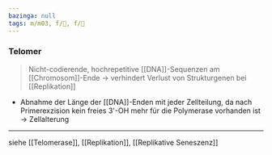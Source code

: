 ```yaml
---
bazinga: null
tags: m/m03, f/🧪, f/🧬
---
```

### Telomer
> Nicht-codierende, hochrepetitive [[DNA]]-Sequenzen am [[Chromosom]]-Ende → verhindert Verlust von Strukturgenen bei [[Replikation]]
- Abnahme der Länge der [[DNA]]-Enden mit jeder Zellteilung, da nach Primerexzision kein freies 3'-OH mehr für die Polymerase vorhanden ist → Zellalterung
---
siehe [[Telomerase]], [[Replikation]], [[Replikative Seneszenz]]